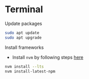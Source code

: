 # Terminal

Update packages

```bash
sudo apt update
sudo apt upgrade
```

Install frameworks

- Install `nvm` by following steps [here](https://github.com/nvm-sh/nvm#installing-and-updating)

```bash
nvm install --lts
nvm install-latest-npm
```
